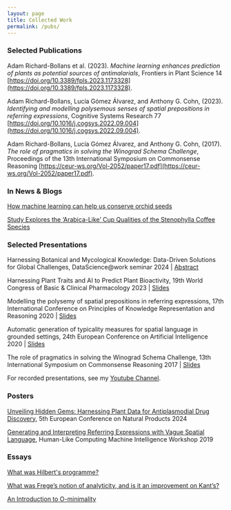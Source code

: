 ```yaml
---
layout: page
title: Collected Work
permalink: /pubs/
---
```


### Selected Publications

Adam Richard-Bollans et al. (2023). _Machine learning enhances prediction of plants as potential sources of
antimalarials_, Frontiers in Plant Science
14 [https://doi.org/10.3389/fpls.2023.1173328](https://doi.org/10.3389/fpls.2023.1173328).

Adam Richard-Bollans, Lucía Gómez Álvarez, and Anthony G. Cohn, (2023).
_Identifying and modelling polysemous senses of spatial prepositions in referring expressions_, Cognitive
Systems Research
77 [https://doi.org/10.1016/j.cogsys.2022.09.004](https://doi.org/10.1016/j.cogsys.2022.09.004).

Adam Richard-Bollans, Lucía Gómez Álvarez, and Anthony G. Cohn, (2017). _The role of pragmatics in solving the
Winograd Schema Challenge_, Proceedings of the 13th International Symposium on Commonsense
Reasoning [https://ceur-ws.org/Vol-2052/paper17.pdf](https://ceur-ws.org/Vol-2052/paper17.pdf).

### In News & Blogs

[How machine learning can help us conserve orchid seeds](https://www.kew.org/read-and-watch/machine-learning-orchid-seed-conservation)

[Study Explores the ‘Arabica-Like’ Cup Qualities of the Stenophylla Coffee Species](https://dailycoffeenews.com/2025/03/25/study-explores-the-arabica-like-cup-qualities-of-the-stenophylla-coffee-species/)

### Selected Presentations

Harnessing Botanical and Mycological Knowledge: Data-Driven Solutions for Global Challenges, DataScience@work seminar 2024 | [Abstract](https://compass.blogs.bristol.ac.uk/calendar_event/kew-gardens-datasciencework-seminar/)

Harnessing Plant Traits and AI to Predict Plant Bioactivity, 19th World Congress of Basic & Clinical Pharmacology 2023 | [Slides][wcpslides]

Modelling the polysemy of spatial prepositions in referring expressions, 17th International Conference on Principles of Knowledge Representation and Reasoning 2020 | [Slides][krslides]

Automatic generation of typicality measures for spatial language in grounded settings, 24th European Conference on Artificial Intelligence 2020 | [Slides][ecaislides]

The role of pragmatics in solving the Winograd Schema Challenge, 13th International Symposium on Commonsense Reasoning 2017 | [Slides][csrslides]

For recorded presentations, see my [Youtube Channel](https://www.youtube.com/channel/UCwFkmZHOGCgMRTaeVH5jSuw).

[wcpslides]: pdfs/slides/3MWCP2023.pdf

[krslides]: pdfs/slides/kr_alrb_2020.pdf

[ecaislides]: pdfs/slides/ecai_alrb_2020.pdf

[csrslides]: pdfs/slides/csr_alrb__The_Role_of_Pragmatics_in_Solving_the_Winograd_Schema_Challenge.pdf

### Posters

[Unveiling Hidden Gems: Harnessing Plant Data for Antiplasmodial Drug Discovery][ecnpposter], 5th European Conference on Natural Products 2024

[Generating and Interpreting Referring Expressions with Vague Spatial Language][HLCposter], Human-Like Computing Machine Intelligence Workshop 2019


[ecnpposter]: pdfs/posters/ecnp_poster.pdf

[HLCposter]: pdfs/posters/HLC19.pdf

### Essays

[What was Hilbert's programme?][hilbs]

[What was Frege’s notion of analyticity, and is it an improvement on Kant’s?][frege]

[An Introduction to O-minimality][ominimal]


[hilbs]: pdfs/alrb_Hilberts_Programme.pdf

[frege]: pdfs/alrb_analyticity_frege.pdf

[ominimal]: pdfs/adamrb_o_minimality_2016.pdf


